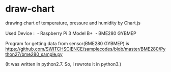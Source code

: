 # draw-chart
drawing chart of temperature, pressure and humidity by Chart.js

Used Device : 
・Raspberry Pi 3 Model B+
・BME280 GYBMEP

Program for getting data from sensor(BME280 GYBMEP) is <https://github.com/SWITCHSCIENCE/samplecodes/blob/master/BME280/Python27/bme280_sample.py>

(It was written in python2.7. So, I rewrote it in python3.)

